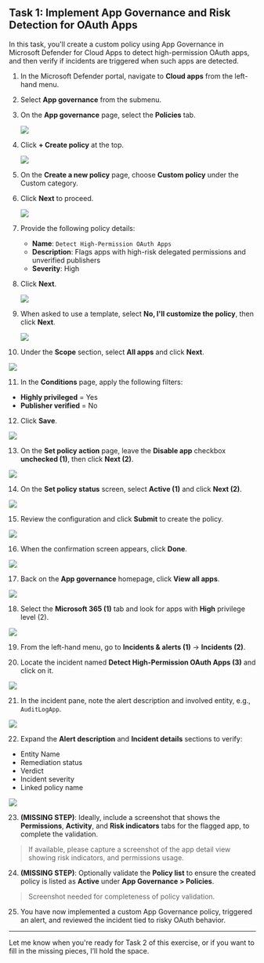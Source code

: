 ## Task 1: Implement App Governance and Risk Detection for OAuth Apps

In this task, you'll create a custom policy using App Governance in Microsoft Defender for Cloud Apps to detect high-permission OAuth apps, and then verify if incidents are triggered when such apps are detected.

1. In the Microsoft Defender portal, navigate to **Cloud apps** from the left-hand menu.

2. Select **App governance** from the submenu.

3. On the **App governance** page, select the **Policies** tab.

   ![](./media/rd_day2_ex2_t1_1.png)

4. Click **+ Create policy** at the top.

   ![](./media/rd_day2_ex2_t1_2.png)

5. On the **Create a new policy** page, choose **Custom policy** under the Custom category.

6. Click **Next** to proceed.

   ![](./media/rd_day2_ex2_t1_3.png)

7. Provide the following policy details:

   - **Name**: `Detect High-Permission OAuth Apps`  
   - **Description**: Flags apps with high-risk delegated permissions and unverified publishers  
   - **Severity**: High

8. Click **Next**.

   ![](./media/rd_day2_ex2_t1_4.png)

9. When asked to use a template, select **No, I'll customize the policy**, then click **Next**.

   ![](./media/rd_day2_ex2_t1_5.png)

10. Under the **Scope** section, select **All apps** and click **Next**.

   ![](./media/rd_day2_ex2_t1_6.png)

11. In the **Conditions** page, apply the following filters:

   - **Highly privileged** = Yes  
   - **Publisher verified** = No

12. Click **Save**.

   ![](./media/rd_day2_ex2_t1_7.png)

13. On the **Set policy action** page, leave the **Disable app** checkbox **unchecked (1)**, then click **Next (2)**.

   ![](./media/rd_day2_ex2_t1_8.png)

14. On the **Set policy status** screen, select **Active (1)** and click **Next (2)**.

   ![](./media/rd_day2_ex2_t1_9.png)

15. Review the configuration and click **Submit** to create the policy.

   ![](./media/rd_day2_ex2_t1_10.png)

16. When the confirmation screen appears, click **Done**.

   ![](./media/rd_day2_ex2_t1_11.png)

17. Back on the **App governance** homepage, click **View all apps**.

   ![](./media/rd_day2_ex2_t1_12.png)

18. Select the **Microsoft 365 (1)** tab and look for apps with **High** privilege level (2).

   ![](./media/rd_day2_ex2_t1_13.png)

19. From the left-hand menu, go to **Incidents & alerts (1)** → **Incidents (2)**.

20. Locate the incident named **Detect High-Permission OAuth Apps (3)** and click on it.

   ![](./media/rd_day2_ex2_t1_14.png)

21. In the incident pane, note the alert description and involved entity, e.g., `AuditLogApp`.

   ![](./media/rd_day2_ex2_t1_15.png)

22. Expand the **Alert description** and **Incident details** sections to verify:

   - Entity Name  
   - Remediation status  
   - Verdict  
   - Incident severity  
   - Linked policy name

   ![](./media/rd_day2_ex2_t1_16.png)

23. **(MISSING STEP)**: Ideally, include a screenshot that shows the **Permissions**, **Activity**, and **Risk indicators** tabs for the flagged app, to complete the validation.

   > If available, please capture a screenshot of the app detail view showing risk indicators, and permissions usage.

24. **(MISSING STEP)**: Optionally validate the **Policy list** to ensure the created policy is listed as **Active** under **App Governance > Policies**.

   > Screenshot needed for completeness of policy validation.

25. You have now implemented a custom App Governance policy, triggered an alert, and reviewed the incident tied to risky OAuth behavior.

---

Let me know when you're ready for Task 2 of this exercise, or if you want to fill in the missing pieces, I’ll hold the space.

